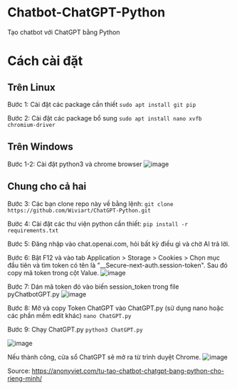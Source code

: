 # Chatbot-ChatGPT-Python
Tạo chatbot với ChatGPT bằng Python

# Cách cài đặt
## Trên Linux
Bước 1: Cài đặt các package cần thiết
`sudo apt install git pip`

Bước 2: Cài đặt các package bổ sung
`sudo apt install nano xvfb chromium-driver`

## Trên Windows
Bước 1-2: Cài đặt python3 và chrome browser
![image](https://user-images.githubusercontent.com/69446798/217173869-47463743-da1b-4f58-9786-2dd2dca45476.png)

## Chung cho cả hai
Bước 3: Các bạn clone repo này về bằng lệnh: 
`git clone https://github.com/Wiviart/ChatGPT-Python.git`

Bước 4: Cài đặt các thư viện python cần thiết: 
`pip install -r requirements.txt`

Bước 5: Đăng nhập vào chat.openai.com, hỏi bất kỳ điều gì và chờ AI trả lời.

Bước 6: Bật F12 và vào tab Application > Storage > Cookies > Chọn mục đầu tiên và tìm token có tên là "__Secure-next-auth.session-token". Sau đó copy mã token trong cột Value.
![image](https://user-images.githubusercontent.com/69446798/217171701-6453ee3b-0456-44f7-ac65-5befadb4e014.png)

Bước 7: Dán mã token đó vào biến session_token trong file pyChatbotGPT.py
![image](https://user-images.githubusercontent.com/69446798/217171751-2263d6bd-b38d-4a65-bb4e-f68cbd6ace4d.png)

Bước 8: Mở và copy Token ChatGPT vào ChatGPT.py (sử dụng nano hoặc các phần mềm edit khác)
`nano ChatGPT.py`

Bước 9: Chạy ChatGPT.py
`python3 ChatGPT.py`

![image](https://user-images.githubusercontent.com/69446798/217171816-025e84de-e979-47a1-bc9f-d9d5806f49e5.png)

Nếu thành công, cửa sổ ChatGPT sẽ mở ra từ trình duyệt Chrome.
![image](https://user-images.githubusercontent.com/69446798/217171841-7d186a76-4fd4-454a-9520-f15592e6e908.png)

Source: https://anonyviet.com/tu-tao-chatbot-chatgpt-bang-python-cho-rieng-minh/
